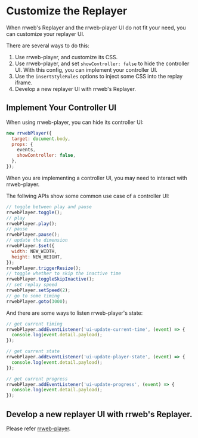 # Customize the Replayer

When rrweb's Replayer and the rrweb-player UI do not fit your need, you can customize your replayer UI.

There are several ways to do this:

1. Use rrweb-player, and customize its CSS.
2. Use rrweb-player, and set `showController: false` to hide the controller UI. With this config, you can implement your controller UI.
3. Use the `insertStyleRules` options to inject some CSS into the replay iframe.
4. Develop a new replayer UI with rrweb's Replayer.

## Implement Your Controller UI

When using rrweb-player, you can hide its controller UI:

```js
new rrwebPlayer({
  target: document.body,
  props: {
    events,
    showController: false,
  },
});
```

When you are implementing a controller UI, you may need to interact with rrweb-player.

The follwing APIs show some common use case of a controller UI:

```js
// toggle between play and pause
rrwebPlayer.toggle();
// play
rrwebPlayer.play();
// pause
rrwebPlayer.pause();
// update the dimension
rrwebPlayer.$set({
  width: NEW_WIDTH,
  height: NEW_HEIGHT,
});
rrwebPlayer.triggerResize();
// toggle whether to skip the inactive time
rrwebPlayer.toggleSkipInactive();
// set replay speed
rrwebPlayer.setSpeed(2);
// go to some timing
rrwebPlayer.goto(3000);
```

And there are some ways to listen rrweb-player's state:

```js
// get current timing
rrwebPlayer.addEventListener('ui-update-current-time', (event) => {
  console.log(event.detail.payload);
});

// get current state
rrwebPlayer.addEventListener('ui-update-player-state', (event) => {
  console.log(event.detail.payload);
});

// get current progress
rrwebPlayer.addEventListener('ui-update-progress', (event) => {
  console.log(event.detail.payload);
});
```

## Develop a new replayer UI with rrweb's Replayer.

Please refer [rrweb-player](https://github.com/rrweb-io/rrweb-player).
